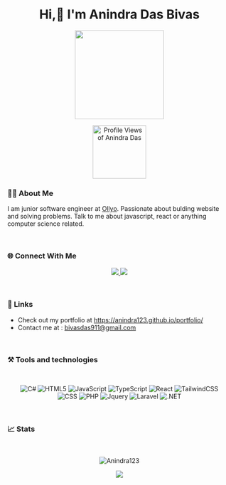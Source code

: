 <h1 align="center">Hi,👋 I'm Anindra Das Bivas </h1>
<p align="center"><img src="https://media0.giphy.com/media/qoJ9sZu2Xui9a/giphy.gif?cid=790b7611e22f6254c02681c2979b70854fd28dacb176001c&rid=giphy.gif&ct=g" height="200" width="200"/></p>
<p align="center">
    <img src="https://komarev.com/ghpvc/?username=Anindra123" width="120" alt="Profile Views of Anindra Das">
</p>


### 🧑‍💻 About Me
<p>
I am junior software engineer at <a href="https://ollyo.com/">Ollyo</a>. Passionate about bulding website and solving problems. Talk to me about javascript, react or anything computer science related. 
</p>
<br>

### 🌐 Connect With Me
<p align="center">

<a href="https://www.facebook.com/profile.php?id=100086548803077">

<img src="https://img.shields.io/badge/Facebook-1877F2?style=for-the-badge&logo=facebook&logoColor=white"/>

</a>

<a href="https://www.linkedin.com/in/anindra-das-bivas-4aa0b523a/">

<img src="https://img.shields.io/badge/LinkedIn-0077B5?style=for-the-badge&logo=linkedin&logoColor=white"/>

</a>

</p>



<br>

### 🔗 Links   
<ul>
<li>
    Check out my portfolio at <a href="https://anindra123.github.io/portfolio/">https://anindra123.github.io/portfolio/</a>
</li>
<li>
    Contact me at : <a href="">bivasdas911@gmail.com</a>
</li>
</ul>
<br>

### ⚒️ Tools and technologies
<br>
<div align="center">
    
![C#](https://img.shields.io/badge/C%23-239120?style=for-the-badge&logo=c-sharp&logoColor=white)
![HTML5](https://img.shields.io/badge/html5-%23E34F26.svg?style=for-the-badge&logo=html5&logoColor=white)
![JavaScript](https://img.shields.io/badge/javascript-%23323330.svg?style=for-the-badge&logo=javascript&logoColor=%23F7DF1E) 
![TypeScript](https://img.shields.io/badge/typescript-%23007ACC.svg?style=for-the-badge&logo=typescript&logoColor=white)
![React](https://img.shields.io/badge/react-%2320232a.svg?style=for-the-badge&logo=react&logoColor=%2361DAFB)
![TailwindCSS](https://img.shields.io/badge/tailwindcss-%2338B2AC.svg?style=for-the-badge&logo=tailwind-css&logoColor=white)
<br>
![CSS](https://img.shields.io/badge/CSS-239120?&style=for-the-badge&logo=css3&logoColor=white)
![PHP](https://img.shields.io/badge/PHP-777BB4?style=for-the-badge&logo=php&logoColor=white)
![Jquery](https://img.shields.io/badge/jQuery-0769AD?style=for-the-badge&logo=jquery&logoColor=white)
![Laravel](https://img.shields.io/badge/Laravel-FF2D20?style=for-the-badge&logo=laravel&logoColor=white)
![.NET](https://img.shields.io/badge/.NET-5C2D91?style=for-the-badge&logo=.net&logoColor=white)


</div>
<br>

### 📈 Stats
<br>
<p align="center"><img src="https://github-readme-stats.vercel.app/api?username=Anindra123&show_icons=true&locale=en&theme=dracula" alt="Anindra123"/></p>

<p align="center"><img src="https://github-readme-stats.vercel.app/api/top-langs/?username=Anindra123&layout=compact&theme=dracula"/></p>
